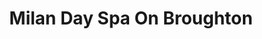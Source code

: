 ---
title: "Milan Day Spa On Broughton"
url: /savannah/milan-day-spa-on-broughton/
shop: hairdresser
---